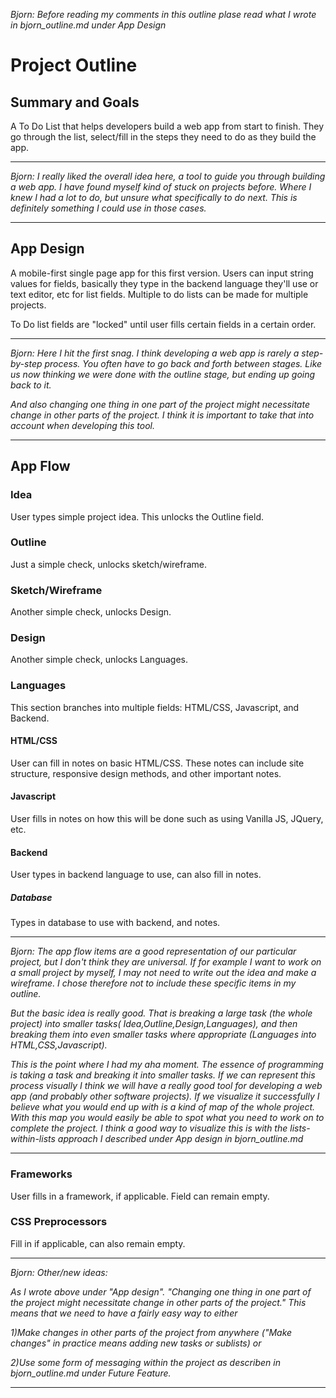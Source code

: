 *Bjorn: Before reading my comments in this outline plase read what I wrote in bjorn_outline.md under App Design*

# Project Outline


## Summary and Goals
A To Do List that helps developers build a web app from start to finish. They go through the list, select/fill in the steps they need to do as they build the app.

---
*Bjorn: I really liked the overall idea here, a tool to guide you through building a web app. I have found myself kind of stuck on projects before. Where I knew I had a lot to do, but unsure what specifically to do next. This is definitely something I could use in those cases.*

---

## App Design
A mobile-first single page app for this first version. Users can input string values for fields, basically they type in the backend language they'll use or text editor, etc for list fields. Multiple to do lists can be made for multiple projects.

To Do list fields are "locked" until user fills certain fields in a certain order.

---
*Bjorn: Here I hit the first snag. I think developing a web app is rarely a step-by-step process. You often have to go back and forth between stages. Like us now thinking we were done with the outline stage, but ending up going back to it.*

*And also changing one thing in one part of the project might necessitate change in other parts of the project. I think it is important to take that into account when developing this tool.*

---

## App Flow


### Idea
User types simple project idea. This unlocks the Outline field.

### Outline
Just a simple check, unlocks sketch/wireframe.

### Sketch/Wireframe
Another simple check, unlocks Design.

### Design
Another simple check, unlocks Languages.

### Languages
This section branches into multiple fields: HTML/CSS, Javascript, and Backend.

#### HTML/CSS
User can fill in notes on basic HTML/CSS. These notes can include site structure, responsive design methods, and other important notes.

#### Javascript
User fills in notes on how this will be done such as using Vanilla JS, JQuery, etc.


#### Backend
User types in backend language to use, can also fill in notes.

##### Database
Types in database to use with backend, and notes.

---
*Bjorn: The app flow items are a good representation of our particular project, but I don't think they are universal. If for example I want to work on a small project by myself, I may not need to write out the idea and make a wireframe. I chose therefore not to include these specific items in my outline.*

*But the basic idea is really good. That is breaking a large task (the whole project) into smaller  tasks( Idea,Outline,Design,Languages), and then breaking them into even smaller tasks where appropriate (Languages into HTML,CSS,Javascript).*

*This is the point where I had my aha moment. The essence of programming is taking a task and breaking it into smaller tasks. If we can represent this process visually I think we will have a really good tool for developing a web app (and probably other software projects). If we visualize it successfully I believe what you would end up with is a kind of map of the whole project. With this map you would easily be able to spot what you need to work on to complete the project. I think a good way to visualize this is with the lists-within-lists approach I described under App design in bjorn_outline.md*

---

### Frameworks
User fills in a framework, if applicable. Field can remain empty.

### CSS Preprocessors
Fill in if applicable, can also remain empty.

---

*Bjorn: Other/new ideas:*

*As I wrote above under "App design". "Changing one thing in one part of the project might necessitate change in other parts of the project." This means that we need to have a fairly easy way to either*

*1)Make changes in other parts of the project from anywhere ("Make changes" in practice means adding new tasks or sublists) or*

*2)Use some form of messaging within the project as describen in bjorn_outline.md under Future Feature.*

---

